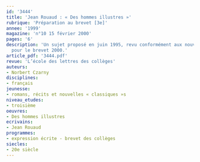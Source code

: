 ```yaml
---
id: '3444'
title: 'Jean Rouaud : « Des hommes illustres »'
rubrique: 'Préparation au brevet [3e]'
annee: '1999'
magazine: 'n°10 15 février 2000'
pages: '6'
description: 'Un sujet proposé en juin 1995, revu conformément aux nouvelles instructions
  pour le brevet 2000.'
article_pdf: '3444.pdf'
revue: 'L’école des lettres des collèges'
auteurs:
- Norbert Czarny
disciplines:
- français
jeunesse:
- romans, récits et nouvelles « classiques »s
niveau_etudes:
- troisième
oeuvres:
- Des hommes illustres
ecrivains:
- Jean Rouaud
programmes:
- expression écrite - brevet des collèges
siecles:
- 20e siècle
---
```

